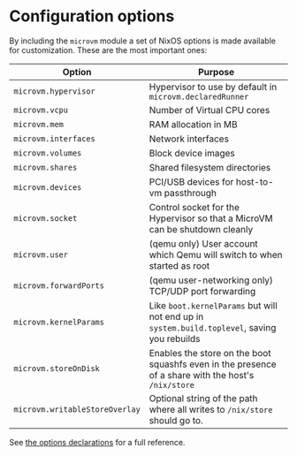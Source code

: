 # Configuration options

By including the `microvm` module a set of NixOS options is made
available for customization. These are the most important ones:

| Option                         | Purpose                                                                                             |
|--------------------------------|-----------------------------------------------------------------------------------------------------|
| `microvm.hypervisor`           | Hypervisor to use by default in `microvm.declaredRunner`                                            |
| `microvm.vcpu`                 | Number of Virtual CPU cores                                                                         |
| `microvm.mem`                  | RAM allocation in MB                                                                                |
| `microvm.interfaces`           | Network interfaces                                                                                  |
| `microvm.volumes`              | Block device images                                                                                 |
| `microvm.shares`               | Shared filesystem directories                                                                       |
| `microvm.devices`              | PCI/USB devices for host-to-vm passthrough                                                          |
| `microvm.socket`               | Control socket for the Hypervisor so that a MicroVM can be shutdown cleanly                         |
| `microvm.user`                 | (qemu only) User account which Qemu will switch to when started as root                             |
| `microvm.forwardPorts`         | (qemu user-networking only) TCP/UDP port forwarding                                                 |
| `microvm.kernelParams`         | Like `boot.kernelParams` but will not end up in `system.build.toplevel`, saving you rebuilds        |
| `microvm.storeOnDisk`          | Enables the store on the boot squashfs even in the presence of a share with the host's `/nix/store` |
| `microvm.writableStoreOverlay` | Optional string of the path where all writes to `/nix/store` should go to.                          |

See [the options declarations](
https://github.com/microvm-nix/microvm.nix/blob/main/nixos-modules/microvm/options.nix)
for a full reference.
